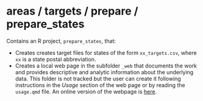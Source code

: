 # areas / targets / prepare / prepare_states

Contains an R project, `prepare_states`, that:

-   Creates creates target files for states of the form `xx_targets.csv`, where `xx` is a state postal abbreviation.
-   Creates a local web page in the subfolder `_web` that documents the work and provides descriptive and analytic information about the underlying data. This folder is not tracked but the user can create it following instructions in the *Usage* section of the web page or by reading the `usage.qmd` file. An online version of the webpage is [here](https://tmd-areas-prepare-state-targets.netlify.app/).
